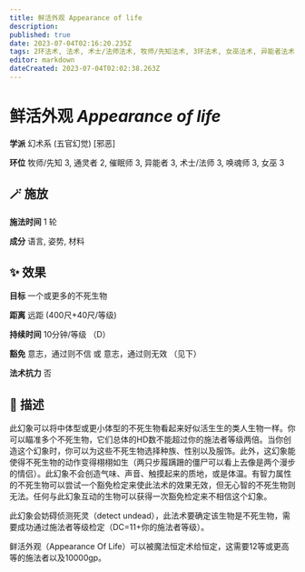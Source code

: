 ```yaml
---
title: 鲜活外观 Appearance of life
description: 
published: true
date: 2023-07-04T02:16:20.235Z
tags: 2环法术, 法术, 术士/法师法术, 牧师/先知法术, 3环法术, 女巫法术, 异能者法术, 催眠师法术, 通灵者法术, 唤魂师法术, 幻术系, 五官幻觉, 邪恶
editor: markdown
dateCreated: 2023-07-04T02:02:38.263Z
---
```


# **鲜活外观** *Appearance of life*

**学派** 幻术系 (五官幻觉) \[邪恶\] 

**环位** 牧师/先知 3, 通灵者 2, 催眠师 3, 异能者 3, 术士/法师 3, 唤魂师 3, 女巫 3

## 🪄 施放

**施法时间** 1 轮

**成分** 语言, 姿势, 材料

## ✨ 效果 

**目标** 一个或更多的不死生物 

**距离** 远距 (400尺+40尺/等级)  

**持续时间** 10分钟/等级 （D） 

**豁免** 意志，通过则不信 或 意志，通过则无效 （见下）

**法术抗力** 否

## 📖 描述

此幻象可以将中体型或更小体型的不死生物看起来好似活生生的类人生物一样。你可以瞄准多个不死生物，它们总体的HD数不能超过你的施法者等级两倍。当你创造这个幻象时，你可以为这些不死生物选择种族、性别以及服饰。此外，这幻象能使得不死生物的动作变得栩栩如生（两只步履蹒跚的僵尸可以看上去像是两个漫步的情侣）。此幻象不会创造气味、声音、触摸起来的质地，或是体温。有智力属性的不死生物可以尝试一个豁免检定来使此法术的效果无效，但无心智的不死生物则无法。任何与此幻象互动的生物可以获得一次豁免检定来不相信这个幻象。

此幻象会妨碍侦测死灵（detect undead），此法术要确定该生物是不死生物，需要成功通过施法者等级检定（DC=11+你的施法者等级）。

鲜活外观（Appearance Of Life）可以被魔法恒定术给恒定，这需要12等或更高等的施法者以及10000gp。
    